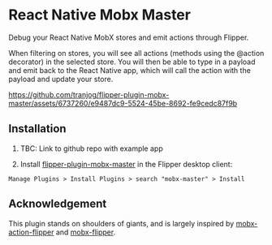 # React Native Mobx Master

Debug your React Native MobX stores and emit actions through Flipper.

When filtering on stores, you will see all actions (methods using the @action decorator) in the selected store.
You will then be able to type in a payload and emit back to the React Native app, which will call the action with the payload and update your store.

https://github.com/tranjog/flipper-plugin-mobx-master/assets/6737260/e9487dc9-5524-45be-8692-fe9cedc87f9b


## Installation

1. TBC: Link to github repo with example app

2. Install [flipper-plugin-mobx-master](https://github.com/tranjog/flipper-plugin-mobx-master) in the Flipper desktop client:

```
Manage Plugins > Install Plugins > search "mobx-master" > Install
```

## Acknowledgement

This plugin stands on shoulders of giants, and is largely inspired by [mobx-action-flipper](https://github.com/chvanlennep/mobx-action-flipper) and [mobx-flipper](https://github.com/khorark/mobx-flipper).
